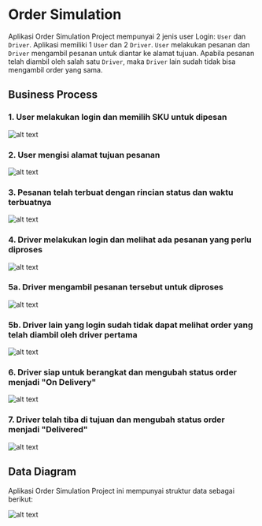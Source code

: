# Order Simulation
Aplikasi Order Simulation Project mempunyai 2 jenis user Login: `User` dan `Driver`. Aplikasi memiliki 1 `User` dan 2 `Driver`.
`User` melakukan pesanan dan `Driver` mengambil pesanan untuk diantar ke alamat tujuan. Apabila pesanan telah diambil oleh salah satu `Driver`, maka `Driver` lain sudah tidak bisa mengambil order yang sama.


## Business Process

### 1. User melakukan login dan memilih SKU untuk dipesan
![alt text](https://github.com/lincgroup/order-simulation/raw/master/images/1-create-order.png "Create Order")

### 2. User mengisi alamat tujuan pesanan
![alt text](https://github.com/lincgroup/order-simulation/raw/master/images/2-input-delivery-address.png "Input Delivery Address")

### 3. Pesanan telah terbuat dengan rincian status dan waktu terbuatnya
![alt text](https://github.com/lincgroup/order-simulation/raw/master/images/3-order-created.png "Order Created")

### 4. Driver melakukan login dan melihat ada pesanan yang perlu diproses
![alt text](https://github.com/lincgroup/order-simulation/raw/master/images/4-driver-view-order.png "Driver View Order")

### 5a. Driver mengambil pesanan tersebut untuk diproses
![alt text](https://github.com/lincgroup/order-simulation/raw/master/images/5-driver-job-created.png "Driver Job Created")

### 5b. Driver lain yang login sudah tidak dapat melihat order yang telah diambil oleh driver pertama
![alt text](https://github.com/lincgroup/order-simulation/raw/master/images/5-driver-other-dont-see-order "Other Driver Don't See Taken Order")

### 6. Driver siap untuk berangkat dan mengubah status order menjadi "On Delivery"
![alt text](https://github.com/lincgroup/order-simulation/raw/master/images/6-driver-on-delivery.png "Driver On Delivery")

### 7. Driver telah tiba di tujuan dan mengubah status order menjadi "Delivered"
![alt text](https://github.com/lincgroup/order-simulation/raw/master/images/7-driver-order-delivered.png "Driver Job Created")

## Data Diagram
Aplikasi Order Simulation Project ini mempunyai struktur data sebagai berikut:

![alt text](https://github.com/lincgroup/order-simulation/raw/master/images/0-data-diagram.png "Data Diagram")
